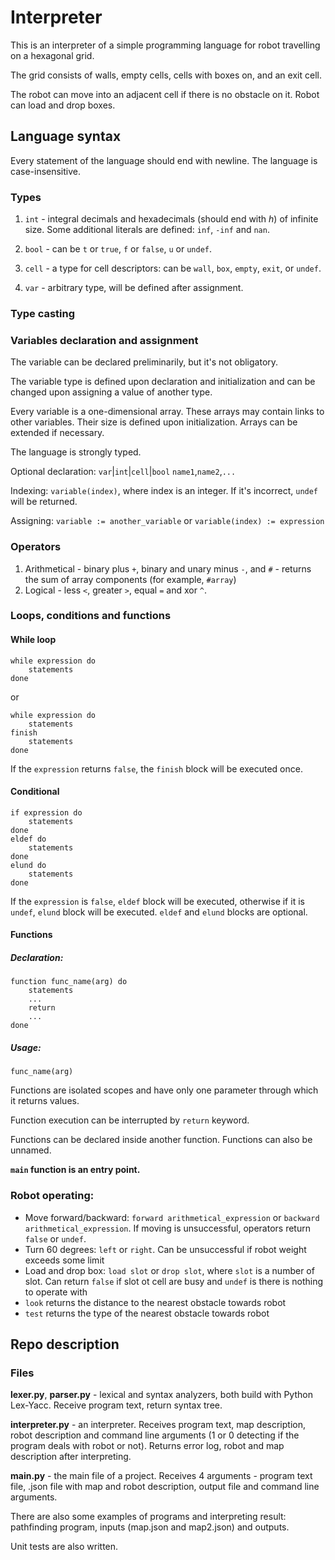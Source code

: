 # Interpreter
This is an interpreter of a simple programming language for robot travelling on a hexagonal grid.

The grid consists of walls, empty cells, cells with boxes on, and an exit cell.

The robot can move into an adjacent cell if there is no obstacle on it. Robot can load and drop boxes.

## Language syntax

Every statement of the language should end with newline. The language is case-insensitive.

### Types

1. `int` - integral decimals and hexadecimals (should end with *h*) of infinite size. Some additional literals are defined: `inf`, `-inf` and `nan`.

2. `bool` - can be `t` or `true`, `f` or `false`, `u` or `undef`.

3. `cell` - a type for cell descriptors: can be `wall`, `box`, `empty`, `exit`, or `undef`.

4. `var` - arbitrary type, will be defined after assignment.


### Type casting

### Variables declaration and assignment

The variable can be declared preliminarily, but it's not obligatory.

The variable type is defined upon declaration and initialization and can be changed upon assigning a value of another type.

Every variable is a one-dimensional array. These arrays may contain links to other variables. Their size is defined upon initialization.
Arrays can be extended if necessary.

The language is strongly typed.

Optional declaration:
`var`|`int`|`cell`|`bool` `name1`,`name2`,`...`

Indexing: `variable(index)`, where index is an integer. If it's incorrect, `undef` will be returned.

Assigning: `variable := another_variable` or `variable(index) := expression`


### Operators

1. Arithmetical - binary plus `+`, binary and unary minus `-`, and `#` - returns the sum of array components (for example, `#array`)
2. Logical - less `<`, greater `>`, equal `=` and xor `^`.

### Loops, conditions and functions

#### While loop
```
while expression do 
    statements 
done
```
 or
```
while expression do 
    statements 
finish 
    statements 
done
```
If the `expression` returns `false`, the `finish` block will be executed once.

#### Conditional

```
if expression do
    statements
done
eldef do
    statements
done
elund do
    statements
done
```

If the `expression` is `false`, `eldef` block will be executed, otherwise if it is `undef`, `elund` block will be executed. `eldef` and `elund` blocks are optional.

#### Functions
##### Declaration:
```
function func_name(arg) do
    statements
    ...
    return
    ...
done
```

##### Usage:
`func_name(arg)`

Functions are isolated scopes and have only one parameter through which it returns values.

Function execution can be interrupted by `return` keyword.

Functions can be declared inside another function. Functions can also be unnamed.

**`main` function is an entry point.**


### Robot operating:

- Move forward/backward: `forward arithmetical_expression` or `backward arithmetical_expression`. If moving is unsuccessful, operators return `false` or `undef`. 
- Turn 60 degrees: `left` or `right`. Can be unsuccessful if robot weight exceeds some limit
- Load and drop box: `load slot` or `drop slot`, where `slot` is a number of slot. Can return `false` if slot ot cell are busy and `undef` is there is nothing to operate with
- `look` returns the distance to the nearest obstacle towards robot
- `test` returns the type of the nearest obstacle towards robot

## Repo description

### Files
**lexer.py**, **parser.py** - lexical and syntax analyzers, both build with Python Lex-Yacc. Receive program text, return syntax tree.

**interpreter.py** - an interpreter. Receives program text, map description, robot description and command line arguments (1 or 0 detecting if the program deals with robot or not). 
Returns error log, robot and map description after interpreting. 

**main.py** - the main file of a project. Receives 4 arguments - program text file, .json file with map and robot description, output file and command line arguments.

There are also some examples of programs and interpreting result: pathfinding program, inputs (map.json and map2.json) and outputs.

Unit tests are also written.

